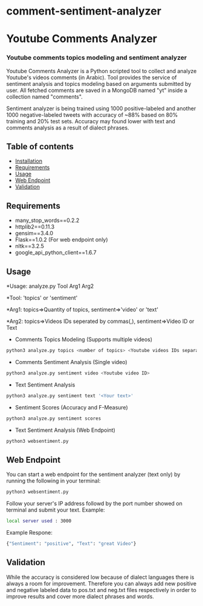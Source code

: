 # comment-sentiment-analyzer

# Youtube Comments Analyzer
### Youtube comments topics modeling and sentiment analyzer

Youtube Comments Analyzer is a Python scripted tool to collect and analyze Youtube's videos comments (in Arabic). Tool provides the service of sentiment analysis and topics modeling based on arguments submitted by user. All fetched comments are saved in a MongoDB named "yt" inside a collection named "comments".

Sentiment analyzer is being trained using 1000 positive-labeled and another 1000 negative-labeled tweets with accuracy of ~88% based on 80% training and 20% test sets. Accuracy may found lower with text and comments analysis as a result of dialect phrases.

## Table of contents

- [Installation](#installation)
- [Requirements](#requirements)
- [Usage](#usage)
- [Web Endpoint](#web-endpoint)
- [Validation](#validation)



## Requirements
- many_stop_words==0.2.2
- httplib2==0.11.3
- gensim==3.4.0
- Flask==1.0.2 (For web endpoint only)
- nltk==3.2.5
- google_api_python_client==1.6.7

## Usage
*Usage: analyze.py Tool Arg1 Arg2

*Tool: 'topics' or 'sentiment'

*Arg1: topics=>Quantity of topics, sentiment=>'video' or 'text'

*Arg2: topics=>Videos IDs seperated by commas(,), sentiment=>Video ID or Text

- Comments Topics Modeling (Supports multiple videos)
```bash
python3 analyze.py topics <number of topics> <Youtube videos IDs separated by commas(,)>
```
- Comments Sentiment Analysis (Single video)
```bash
python3 analyze.py sentiment video <Youtube video ID>
```
- Text Sentiment Analysis
```bash
python3 analyze.py sentiment text '<Your text>'
```
- Sentiment Scores (Accuracy and F-Measure)
```bash
python3 analyze.py sentiment scores
```
- Text Sentiment Analysis (Web Endpoint)
```bash
python3 websentiment.py
```

## Web Endpoint
You can start a web endpoint for the sentiment analyzer (text only) by running the following in your terminal:

```bash
python3 websentiment.py
```
Follow your server's IP address followd by the port number showed on terminal and submit your text. Example:
```bash
local server used : 3000
```
Example Respone:
```bash
{"Sentiment": "positive", "Text": "great Video"}
```

## Validation
While the accuracy is considered low because of dialect languages there is always a room for improvement. Therefore you can always add new positive and negative labeled data to pos.txt and neg.txt files respectively in order to improve results and cover more dialect phrases and words.


